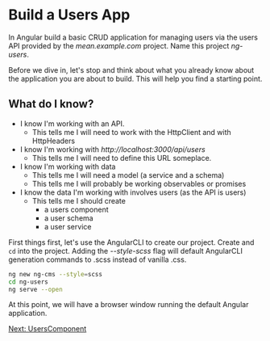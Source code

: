 # Build a Users App

In Angular build a basic CRUD application for managing users via the users API provided by the *mean.example.com* project. Name this project *ng-users*.

Before we dive in, let's stop and think about what you already know about the application you are about to build. This will help you find a starting point.

## What do I know?

* I know I'm working with an API.
  * This tells me I will need to work with the HttpClient and with HttpHeaders
* I know I'm working with *http://localhost:3000/api/users*
  * This tells me I will need to define this URL someplace.
* I know I'm working with data
  * This tells me I will need a model (a service and a schema)
  * This tells me I will probably be working observables or promises
* I know the data I'm working with involves users (as the API is users)
  * This tells me I should create
    * a users component
    * a user schema
    * a user service

First things first, let's use the AngularCLI to create our project. Create and ```cd``` into the project. Adding the *--style-scss* flag will default AngularCLI generation commands to .scss instead of vanilla .css.

```sh
ng new ng-cms --style=scss
cd ng-users
ng serve --open
```

At this point, we will have a browser window running the default Angular application.

[Next: UsersComponent](./02-UsersComponent.md)
